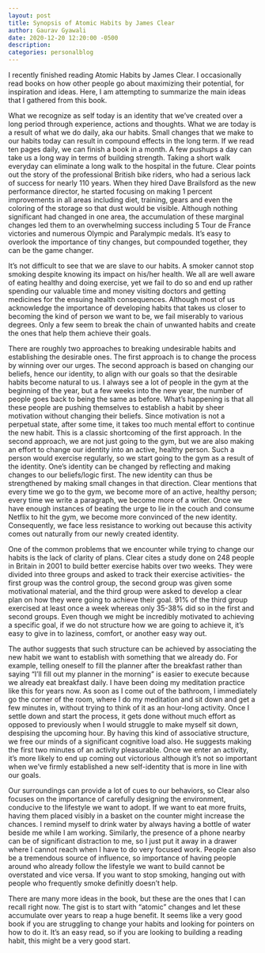 ```yaml
---
layout: post
title: Synopsis of Atomic Habits by James Clear
author: Gaurav Gyawali
date: 2020-12-20 12:20:00 -0500
description: 
categories: personalblog
---
```


I recently finished reading Atomic Habits by James Clear. I occasionally read books on how other people go about maximizing their potential, for inspiration and ideas. Here, I am attempting to summarize the main ideas that I gathered from this book.

What we recognize as self today is an identity that we’ve created over a long period through experience, actions and thoughts. What we are today is a result of what we do daily, aka our habits. Small changes that we make to our habits today can result in compound effects in the long term. If we read ten pages daily, we can finish a book in a month. A few pushups a day can take us a long way in terms of building strength. Taking a short walk everyday can eliminate a long walk to the hospital in the future. Clear points out the story of the professional British bike riders, who had a serious lack of success for nearly 110 years. When they hired Dave Brailsford as the new performance director, he started focusing on making 1 percent improvements in all areas including diet, training, gears and even the coloring of the storage so that dust would be visible. Although nothing significant had changed in one area, the accumulation of these marginal changes led them to an overwhelming success including 5 Tour de France victories and numerous Olympic and Paralympic medals. It’s easy to overlook the importance of tiny changes, but compounded together, they can be the game changer.

 It’s not difficult to see that we are slave to our habits. A smoker cannot stop smoking despite knowing its impact on his/her health. We all are well aware of eating healthy and doing exercise, yet we fail to do so and end up rather spending our valuable time and money visiting doctors and getting medicines for the ensuing health consequences. Although most of us acknowledge the importance of developing habits that takes us closer to becoming the kind of person we want to be, we fail miserably to various degrees. Only a few seem to break the chain of unwanted habits and create the ones that help them achieve their goals.

There are roughly two approaches to breaking undesirable habits and establishing the desirable ones. The first approach is to change the process by winning over our urges. The second approach is based on changing our beliefs, hence our identity, to align with our goals so that the desirable habits become natural to us. I always see a lot of people in the gym at the beginning of the year, but a few weeks into the new year, the number of people goes back to being the same as before. What’s happening is that all these people are pushing themselves to establish a habit by sheer motivation without changing their beliefs. Since motivation is not a perpetual state, after some time, it takes too much mental effort to continue the new habit. This is a classic shortcoming of the first approach. In the second approach, we are not just going to the gym, but we are also making an effort to change our identity into an active, healthy person. Such a person would exercise regularly, so we start going to the gym as a result of the identity. One’s identity can be changed by reflecting and making changes to our beliefs/logic first. The new identity can thus be strengthened by making small changes in that direction. Clear mentions that every time we go to the gym, we become more of an active, healthy person; every time we write a paragraph, we become more of a writer. Once we have enough instances of beating the urge to lie in the couch and consume Netflix to hit the gym, we become more convinced of the new identity. Consequently, we face less resistance to working out because this activity comes out naturally from our newly created identity.

One of the common problems that we encounter while trying to change our habits is the lack of clarity of plans. Clear cites a study done on 248 people in Britain in 2001 to build better exercise habits over two weeks. They were divided into three groups and asked to track their exercise activities- the first group was the control group, the second group was given some motivational material, and the third group were asked to develop a clear plan on how they were going to achieve their goal. 91% of the third group exercised at least once a week whereas only 35-38% did so in the first and second groups. Even though we might be incredibly motivated to achieving a specific goal, if we do not structure how we are going to achieve it, it’s easy to give in to laziness, comfort, or another easy way out.

The author suggests that such structure can be achieved by associating the new habit we want to establish with something that we already do. For example, telling oneself to fill the planner after the breakfast rather than saying “I’ll fill out my planner in the morning” is easier to execute because we already eat breakfast daily. I have been doing my meditation practice like this for years now. As soon as I come out of the bathroom, I immediately go the corner of the room, where I do my meditation and sit down and get a few minutes in, without trying to think of it as an hour-long activity. Once I settle down and start the process, it gets done without much effort as opposed to previously when I would struggle to make myself sit down, despising the upcoming hour. By having this kind of associative structure, we free our minds of a significant cognitive load also.  He suggests making the first two minutes of an activity pleasurable. Once we enter an activity, it’s more likely to end up coming out victorious although it’s not so important when we’ve firmly established a new self-identity that is more in line with our goals.

Our surroundings can provide a lot of cues to our behaviors, so Clear also focuses on the importance of carefully designing the environment, conducive to the lifestyle we want to adopt. If we want to eat more fruits, having them placed visibly in a basket on the counter might increase the chances. I remind myself to drink water by always having a bottle of water beside me while I am working. Similarly, the presence of a phone nearby can be of significant distraction to me, so I just put it away in a drawer where I cannot reach when I have to do very focused work. People can also be a tremendous source of influence, so importance of having people around who already follow the lifestyle we want to build cannot be overstated and vice versa. If you want to stop smoking, hanging out with people who frequently smoke definitly doesn’t help.

There are many more ideas in the book, but these are the ones that I can recall right now. The gist is to start with “atomic” changes and let these accumulate over years to reap a huge benefit. It seems like a very good book if you are struggling to change your habits and looking for pointers on how to do it. It’s an easy read, so if you are looking to building a reading habit, this might be a very good start.
